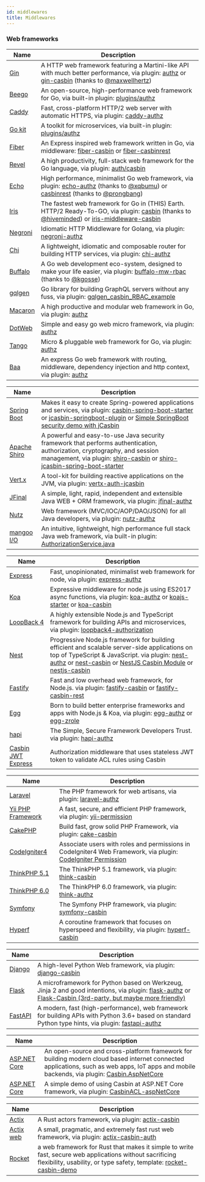 ```yaml
---
id: middlewares
title: Middlewares
---
```


### Web frameworks

<!--DOCUSAURUS_CODE_TABS-->

<!--Go-->
Name | Description
----|----
[Gin](https://github.com/gin-gonic/gin) | A HTTP web framework featuring a Martini-like API with much better performance, via plugin: [authz](https://github.com/gin-contrib/authz) or [gin-casbin](https://github.com/maxwellhertz/gin-casbin) (thanks to [@maxwellhertz](https://github.com/maxwellhertz))
[Beego](https://github.com/astaxie/beego) | An open-source, high-performance web framework for Go, via built-in plugin: [plugins/authz](https://github.com/astaxie/beego/blob/master/plugins/authz)
[Caddy](https://github.com/mholt/caddy) | Fast, cross-platform HTTP/2 web server with automatic HTTPS, via plugin: [caddy-authz](https://github.com/casbin/caddy-authz)
[Go kit](https://github.com/go-kit/kit) | A toolkit for microservices, via built-in plugin: [plugins/authz](https://github.com/go-kit/kit/tree/master/auth/casbin)
[Fiber](https://github.com/gofiber/fiber) | An Express inspired web framework written in Go, via middleware: [fiber-casbin](https://github.com/arsmn/fiber-casbin) or [fiber-casbinrest](https://github.com/prongbang/fiber-casbinrest)
[Revel](https://github.com/revel/revel) | A high productivity, full-stack web framework for the Go language, via plugin: [auth/casbin](https://github.com/revel/modules/tree/master/auth/casbin)
[Echo](https://github.com/labstack/echo) | High performance, minimalist Go web framework, via plugin: [echo-authz](https://github.com/labstack/echo-contrib/tree/master/casbin) (thanks to [@xqbumu](https://github.com/xqbumu)) or [casbinrest](https://github.com/prongbang/casbinrest) (thanks to [@prongbang](https://github.com/prongbang))
[Iris](https://github.com/kataras/iris) | The fastest web framework for Go in (THIS) Earth. HTTP/2 Ready-To-GO, via plugin: [casbin](https://github.com/iris-contrib/middleware/tree/master/casbin) (thanks to [@hiveminded](https://github.com/hiveminded)) or [iris-middleware-casbin](https://github.com/kokobing/iris-middleware-casbin)
[Negroni](https://github.com/urfave/negroni) | Idiomatic HTTP Middleware for Golang, via plugin: [negroni-authz](https://github.com/casbin/negroni-authz)
[Chi](https://github.com/pressly/chi) | A lightweight, idiomatic and composable router for building HTTP services, via plugin: [chi-authz](https://github.com/casbin/chi-authz)
[Buffalo](https://github.com/gobuffalo/buffalo) | A Go web development eco-system, designed to make your life easier, via plugin: [buffalo-mw-rbac](https://github.com/kgosse/buffalo-mw-rbac) (thanks to [@kgosse](https://github.com/kgosse))
[gqlgen](https://gqlgen.com/) | Go library for building GraphQL servers without any fuss, via plugin: [gqlgen_casbin_RBAC_example](https://github.com/WenyXu/gqlgen_casbin_RBAC_example)
[Macaron](https://github.com/go-macaron/macaron) | A high productive and modular web framework in Go, via plugin: [authz](https://github.com/go-macaron/authz)
[DotWeb](https://github.com/devfeel/dotweb) | Simple and easy go web micro framework, via plugin: [authz](https://github.com/devfeel/middleware/tree/master/authz)
[Tango](https://github.com/lunny/tango) | Micro & pluggable web framework for Go, via plugin: [authz](https://gitea.com/tango/authz)
[Baa](https://github.com/go-baa/baa) | An express Go web framework with routing, middleware, dependency injection and http context, via plugin: [authz](https://github.com/baa-middleware/authz)

<!--Java-->
Name | Description
----|----
[Spring Boot](https://projects.spring.io/spring-boot/) | Makes it easy to create Spring-powered applications and services, via plugin: [casbin-spring-boot-starter](https://github.com/jcasbin/casbin-spring-boot-starter) or [jcasbin-springboot-plugin](https://github.com/jcasbin/jcasbin-springboot-plugin) or [Simple SpringBoot security demo with jCasbin](https://github.com/jveverka/spring-examples/tree/master/spring-jcasbin)
[Apache Shiro](https://shiro.apache.org/) | A powerful and easy-to-use Java security framework that performs authentication, authorization, cryptography, and session management, via plugin: [shiro-casbin](https://github.com/jcasbin/shiro-casbin) or [shiro-jcasbin-spring-boot-starter](https://github.com/mapleafgo/shiro-jcasbin-spring-boot-starter)
[Vert.x](https://vertx.io/) | A tool-kit for building reactive applications on the JVM, via plugin: [vertx-auth-jcasbin](https://github.com/vert-x3/vertx-auth/pull/215)
[JFinal](http://www.jfinal.com/) | A simple, light, rapid, independent and extensible Java WEB + ORM framework, via plugin: [jfinal-authz](https://github.com/jcasbin/jfinal-authz)
[Nutz](https://nutzam.com/) | Web framework (MVC/IOC/AOP/DAO/JSON) for all Java developers, via plugin: [nutz-authz](https://github.com/jcasbin/nutz-authz)
[mangoo I/O](https://github.com/svenkubiak/mangooio) | An intuitive, lightweight, high performance full stack Java web framework, via built-in plugin: [AuthorizationService.java](https://github.com/svenkubiak/mangooio/blob/e8c647a3f7c427bce27377025bec074f6d767f50/mangooio-core/src/main/java/io/mangoo/services/AuthorizationService.java)

<!--Node.js-->
Name | Description
----|----
[Express](https://github.com/expressjs/express) | Fast, unopinionated, minimalist web framework for node, via plugin: [express-authz](https://github.com/node-casbin/express-authz)
[Koa](https://github.com/koajs/koa) | Expressive middleware for node.js using ES2017 async functions, via plugin: [koa-authz](https://github.com/node-casbin/koa-authz) or [koajs-starter](https://github.com/djordjep/koajs-starter) or [koa-casbin](https://github.com/zcong1993/koa-casbin)
[LoopBack 4](https://github.com/koajs/koa) | A highly extensible Node.js and TypeScript framework for building APIs and microservices, via plugin: [loopback4-authorization](https://github.com/sourcefuse/loopback4-authorization)
[Nest](https://nestjs.com/) | Progressive Node.js framework for building efficient and scalable server-side applications on top of TypeScript & JavaScript. via plugin: [nest-authz](https://github.com/dreamdevil00/nest-authz) or [nest-casbin](https://github.com/pardjs/nest-casbin) or [NestJS Casbin Module](https://github.com/switchit-conseil/nestjs-casbin-module) or [nestjs-casbin](https://github.com/juicycleff/nestjs-casbin)
[Fastify](https://github.com/fastify/fastify) | Fast and low overhead web framework, for Node.js. via plugin: [fastify-casbin](https://github.com/nearform/fastify-casbin) or [fastify-casbin-rest](https://github.com/nearform/fastify-casbin-rest)
[Egg](https://github.com/eggjs/egg) | Born to build better enterprise frameworks and apps with Node.js & Koa, via plugin: [egg-authz](https://github.com/node-casbin/egg-authz) or [egg-zrole](https://github.com/klren0312/egg-zrole)
[hapi](https://hapi.dev/) | The Simple, Secure Framework Developers Trust. via plugin: [hapi-authz](https://github.com/node-casbin/hapi-authz)
[Casbin JWT Express](https://github.com/tiagostutz/casbin-jwt-express) | Authorization middleware that uses stateless JWT token to validate ACL rules using Casbin

<!--PHP-->
Name | Description
----|----
[Laravel](https://laravel.com/) | The PHP framework for web artisans, via plugin: [laravel-authz](https://github.com/php-casbin/laravel-authz)
[Yii PHP Framework](https://www.yiiframework.com/) | A fast, secure, and efficient PHP framework, via plugin: [yii-permission](https://github.com/php-casbin/yii-permission)
[CakePHP](https://cakephp.org/) | Build fast, grow solid PHP Framework, via plugin: [cake-casbin](https://github.com/php-casbin/cake-casbin)
[CodeIgniter4](https://codeigniter.com/) | Associate users with roles and permissions in CodeIgniter4 Web Framework, via plugin: [CodeIgniter Permission](https://github.com/php-casbin/codeigniter-permission)
[ThinkPHP 5.1](http://www.thinkphp.cn/) | The ThinkPHP 5.1 framework, via plugin: [think-casbin](https://github.com/php-casbin/think-casbin)
[ThinkPHP 6.0](http://www.thinkphp.cn/) | The ThinkPHP 6.0 framework, via plugin: [think-authz](https://github.com/php-casbin/think-authz)
[Symfony](https://symfony.com/) | The Symfony PHP framework, via plugin: [symfony-casbin](https://github.com/videni/symfony-casbin)
[Hyperf](https://github.com/hyperf/hyperf) | A coroutine framework that focuses on hyperspeed and flexibility, via plugin: [hyperf-casbin](https://github.com/donjan-deng/hyperf-casbin)

<!--Python-->
Name | Description
----|----
[Django](https://www.djangoproject.com/) | A high-level Python Web framework, via plugin: [django-casbin](https://github.com/pycasbin/django-casbin)
[Flask](http://flask.pocoo.org/) | A microframework for Python based on Werkzeug, Jinja 2 and good intentions, via plugin: [flask-authz](https://github.com/pycasbin/flask-authz) or [Flask-Casbin (3rd-party, but maybe more friendly)](https://github.com/daymien/Flask-Casbin)
[FastAPI](https://github.com/tiangolo/fastapi) | A modern, fast (high-performance), web framework for building APIs with Python 3.6+ based on standard Python type hints, via plugin: [fastapi-authz](https://github.com/pycasbin/fastapi-authz)

<!--.NET-->
Name | Description
----|----
[ASP.NET Core](https://docs.microsoft.com/en-us/aspnet/core) | An open-source and cross-platform framework for building modern cloud based internet connected applications, such as web apps, IoT apps and mobile backends, via plugin: [Casbin.AspNetCore](https://github.com/casbin-net/Casbin.AspNetCore)
[ASP.NET Core](https://docs.microsoft.com/en-us/aspnet/core) | A simple demo of using Casbin at ASP.NET Core framework, via plugin: [CasbinACL-aspNetCore](https://github.com/MustafaMustafayev/CasbinACL-aspNetCore)

<!--Rust-->
Name | Description
----|----
[Actix](https://github.com/actix/actix) | A Rust actors framework, via plugin: [actix-casbin](https://github.com/casbin-rs/actix-casbin)
[Actix web](https://github.com/actix/actix-web) | A small, pragmatic, and extremely fast rust web framework, via plugin: [actix-casbin-auth](https://github.com/casbin-rs/actix-casbin-auth)
[Rocket](https://github.com/SergioBenitez/Rocket) | a web framework for Rust that makes it simple to write fast, secure web applications without sacrificing flexibility, usability, or type safety, template: [rocket-casbin-demo](https://github.com/simoin/Rocket_Casbin_Demo)

<!--END_DOCUSAURUS_CODE_TABS-->
